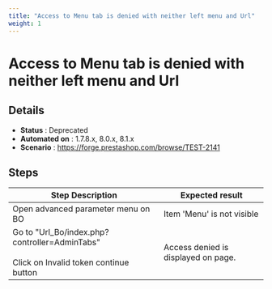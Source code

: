 ```yaml
---
title: "Access to Menu tab is denied with neither left menu and Url"
weight: 1
---
```


# Access to Menu tab is denied with neither left menu and Url
## Details
* **Status** : Deprecated
* **Automated on** : 1.7.8.x, 8.0.x, 8.1.x
* **Scenario** : https://forge.prestashop.com/browse/TEST-2141

## Steps
| Step Description | Expected result |
| ----- | ----- |
| Open advanced parameter menu on BO | Item 'Menu' is not visible |
| Go to "Url_Bo/index.php?controller=AdminTabs"<br><br>Click on Invalid token continue button | Access denied is displayed on page. |